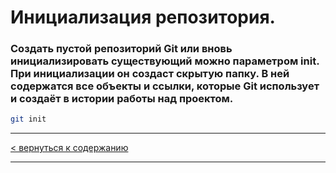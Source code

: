 # Инициализация репозитория.

### Создать пустой репозиторий Git или вновь инициализировать существующий можно параметром **init.** При инициализации он создаст скрытую папку. В ней содержатся все объекты и ссылки, которые Git использует и создаёт в истории работы над проектом.

```bash
git init
```
---
[< вернуться к содержанию](./readme.md)

---